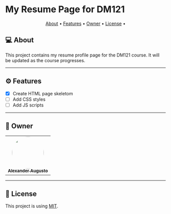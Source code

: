 # My Resume Page for DM121

<p align="center">
 <a href="#-about">About</a> •
 <a href="#-%EF%B8%8F-features">Features</a> •
 <a href="#-owner">Owner</a> •
 <a href="#-license">License</a> •
</p>

## 💻 About

This project contains my resume profile page for the DM121 course. It will be updated as the course progresses.

---

## ⚙️ Features

  - [x] Create HTML page skeletom
  - [ ] Add CSS styles
  - [ ] Add JS scripts

---

## 🦸 Owner

<table>
  <tr>
    <td align="center"><a href="https://github.com/alexanderaugusto/"><img style="border-radius: 50%;" src="https://avatars2.githubusercontent.com/u/51683816?v=4" width="100px;" alt=""/><br /><sub><b>Alexander Augusto</b></sub></a></td>
  </tr>
</table>

---

## 📝 License

This project is using [MIT](./LICENSE).
